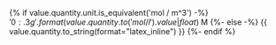 {% if value.quantity.unit.is_equivalent('mol / m^3') -%}
  ${{ '{0:.3g}'.format(value.quantity.to('mol / l').value|float) }} \; \mathrm{M}$
{%- else -%}
  {{ value.quantity.to_string(format="latex_inline") }}
{%- endif %}
